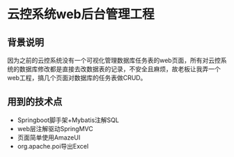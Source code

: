 # 云控系统web后台管理工程

## 背景说明
因为之前的云控系统没有一个可视化管理数据库任务表的web页面，所有对云控系统的数据库修改都是直接去改数据表的记录，不安全且麻烦，故老板让我弄一个web工程，搞几个页面对数据库的任务表做CRUD。

## 用到的技术点

* Springboot脚手架+Mybatis注解SQL
* web层注解驱动SpringMVC
* 页面简单使用AmazeUI
* org.apache.poi导出Excel
